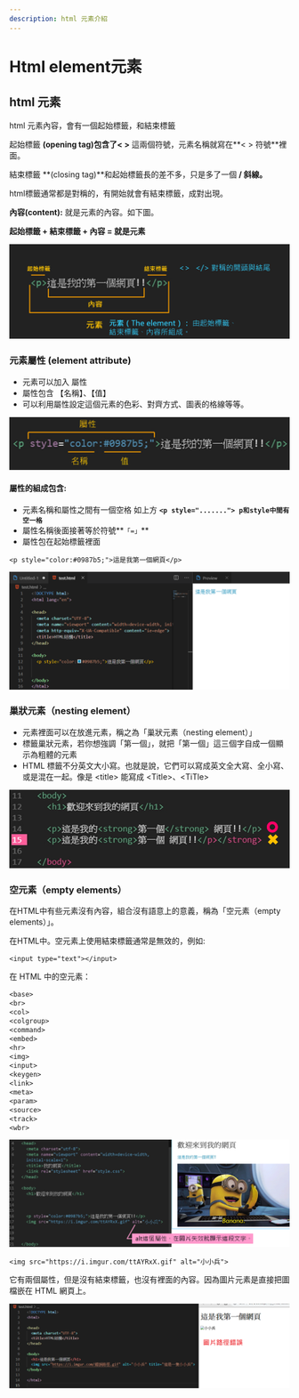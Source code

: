 ```yaml
---
description: html 元素介紹
---
```


# Html element元素

## html 元素

html 元素內容，會有一個起始標籤，和結束標籤

起始標籤 **\(opening tag\)**包含了**&lt;   &gt;**   這兩個符號，元素名稱就寫在**&lt;  &gt; 符號**裡面。

結束標籤 **\(closing tag\)**和起始標籤長的差不多，只是多了一個 **/ 斜線。**

html標籤通常都是對稱的，有開始就會有結束標籤，成對出現。

 **內容\(content\):** 就是元素的內容。如下圖。

**起始標籤 + 結束標籤 + 內容 = 就是元素**

![](../.gitbook/assets/image%20%2852%29.png)

### 元素屬性 \(element attribute\)

* 元素可以加入 屬性
* 屬性包含 【名稱】、【值】
* 可以利用屬性設定這個元素的色彩、對齊方式、圖表的格線等等。

![](../.gitbook/assets/image%20%2867%29.png)

#### 屬性的組成包含:

* 元素名稱和屬性之間有一個空格  如上方 **`<p style="......."> p和style中間有空一格`**
* 屬性名稱後面接著等於符號**`「=」`**
* 屬性包在起始標籤裡面

```markup
<p style="color:#0987b5;">這是我第一個網頁</p>
```

![](../.gitbook/assets/image%20%2857%29.png)

### 巢狀元素（nesting element）

* 元素裡面可以在放進元素，稱之為「巢狀元素（nesting element）」
* 標籤巢狀元素，若你想強調「第一個」，就把「第一個」這三個字自成一個顯示為粗體的元素 
* HTML 標籤不分英文大小寫。也就是說，它們可以寫成英文全大寫、全小寫、或是混在一起。像是 &lt;title&gt; 能寫成 &lt;Title&gt;、&lt;TiTle&gt;

![](../.gitbook/assets/image%20%2893%29.png)

### 空元素（empty elements）

在HTML中有些元素沒有內容，組合沒有語意上的意義，稱為「空元素（empty elements）」。

在HTML中。空元素上使用結束標籤通常是無效的，例如: 

```markup
<input type="text"></input>
```

在 HTML 中的空元素：

```markup
<base>
<br>
<col>
<colgroup>
<command>
<embed>
<hr>
<img>
<input>
<keygen>
<link> 
<meta>
<param>
<source>
<track>
<wbr>
```

![&#x4EE5;&#x9019;&#x500B;&#x5716;&#x7247;&#x5143;&#x7D20; &amp;lt;img&amp;gt;&#x70BA;&#x4F8B;](../.gitbook/assets/image%20%28103%29.png)

```markup
<img src="https://i.imgur.com/ttAYRxX.gif" alt="小小兵">
```

它有兩個屬性，但是沒有結束標籤，也沒有裡面的內容。因為圖片元素是直接把圖檔嵌在 HTML 網頁上。

![](../.gitbook/assets/image%20%2886%29.png)

